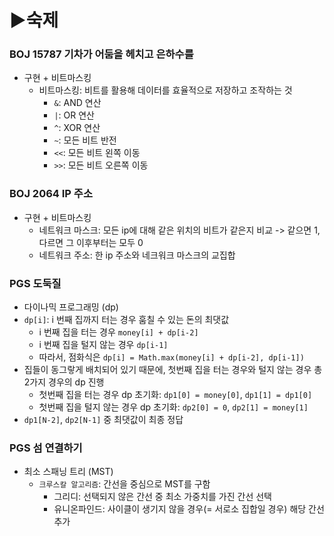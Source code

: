 # ▶숙제

### BOJ 15787 기차가 어둠을 헤치고 은하수를
- 구현 + 비트마스킹
  - 비트마스킹: 비트를 활용해 데이터를 효율적으로 저장하고 조작하는 것
    - `&`: AND 연산
    - `|`: OR 연산
    - `^`: XOR 연산
    - `~`: 모든 비트 반전
    - `<<`: 모든 비트 왼쪽 이동
    - `>>`: 모든 비트 오른쪽 이동

### BOJ 2064 IP 주소
- 구현 + 비트마스킹
  - 네트워크 마스크: 모든 ip에 대해 같은 위치의 비트가 같은지 비교 -> 같으면 1, 다르면 그 이후부터는 모두 0
  - 네트워크 주소: 한 ip 주소와 네크워크 마스크의 교집합

### PGS 도둑질
- 다이나믹 프로그래밍 (dp)
- `dp[i]`: i 번째 집까지 터는 경우 훔칠 수 있는 돈의 최댓값
  - i 번째 집을 터는 경우 `money[i] + dp[i-2]`
  - i 번째 집을 털지 않는 경우 `dp[i-1]`
  - 따라서, 점화식은 `dp[i] = Math.max(money[i] + dp[i-2], dp[i-1])`
- 집들이 동그랗게 배치되어 있기 때문에, 첫번째 집을 터는 경우와 털지 않는 경우 총 2가지 경우의 dp 진행 
  - 첫번째 집을 터는 경우 dp 초기화: `dp1[0] = money[0]`, `dp1[1] = dp1[0]`
  - 첫번째 집을 털지 않는 경우 dp 초기화: `dp2[0] = 0`, `dp2[1] = money[1]`
- `dp1[N-2]`, `dp2[N-1]` 중 최댓값이 최종 정답

### PGS 섬 연결하기
- 최소 스패닝 트리 (MST)
  - `크루스칼 알고리즘`: 간선을 중심으로 MST를 구함
    - 그리디: 선택되지 않은 간선 중 최소 가중치를 가진 간선 선택
    - 유니온파인드: 사이클이 생기지 않을 경우(= 서로소 집합일 경우) 해당 간선 추가

### 

### 

### 

### 
